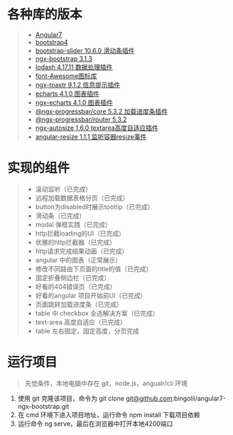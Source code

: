  # 各种库的版本
 
 > * [Angular7](https://www.angular.cn/docs)
 > * [bootstrap4](https://v4.bootcss.com/)
 > * [bootstrap-slider 10.6.0 滑动条插件](https://seiyria.com/bootstrap-slider/)
 > * [ngx-bootstrap 3.1.3](http://ngx-bootstrap.com/#/)
 > * [lodash 4.17.11 数据处理插件](https://www.lodashjs.com)
 > * [font-Awesome图标库](http://fontawesome.dashgame.com/)
 > * [ngx-toastr 9.1.2 信息提示插件](https://codeseven.github.io/toastr/)
 > * [echarts 4.1.0 图表插件](https://echarts.baidu.com/)
 > * [ngx-echarts 4.1.0 图表插件](https://www.npmjs.com/package/ngx-echarts)
 > * [@ngx-progressbar/core 5.3.2 加载进度条插件](http://npm.taobao.org/package/ngx-progressbar-rj)
 > * [@ngx-progressbar/router 5.3.2](http://npm.taobao.org/package/ngx-progressbar-rj)
 > * [ngx-autosize 1.6.0 textarea高度自适应插件](http://npm.taobao.org/package/ngx-autosize)
 > * [angular-resize 1.1.1 监听容器resize事件](https://www.npmjs.com/package/angular-resize)


 # 实现的组件
 
  > * 滚动监听（已完成）
  > * 远程加载数据表格分页（已完成）
  > * button为disabled时展示tooltip（已完成）
  > * 滑动条（已完成）
  > * modal 弹框实践（已完成）
  > * http拦截loading的UI（已完成）
  > * 优雅的http拦截器（已完成）
  > * http请求完成结果动画（已完成）
  > * angular 中的图表（正常展示）
  > * 修改不同路由下页面的title的值（已完成）
  > * 固定折叠侧边栏（已完成）
  > * 好看的404错误页（已完成）
  > * 好看的angular 项目开始前UI（已完成）
  > * 页面跳转加载进度条（已完成）
  > * table 中 checkbox 全选解决方案（已完成）
  > * text-area 高度自适应（已完成）
  > * table 左右固定，固定高度，分页完成
 
 # 运行项目
 
 > 先觉条件，本地电脑中存在 git，node.js，angualr/cli 环境

 1. 使用 git 克隆该项目，命令为 git clone git@github.com:bingolil/angular7-ngx-bootstrap.git
 2. 在 cmd 环境下进入项目地址，运行命令 npm install 下载项目依赖
 3. 运行命令 ng serve，最后在浏览器中打开本地4200端口
